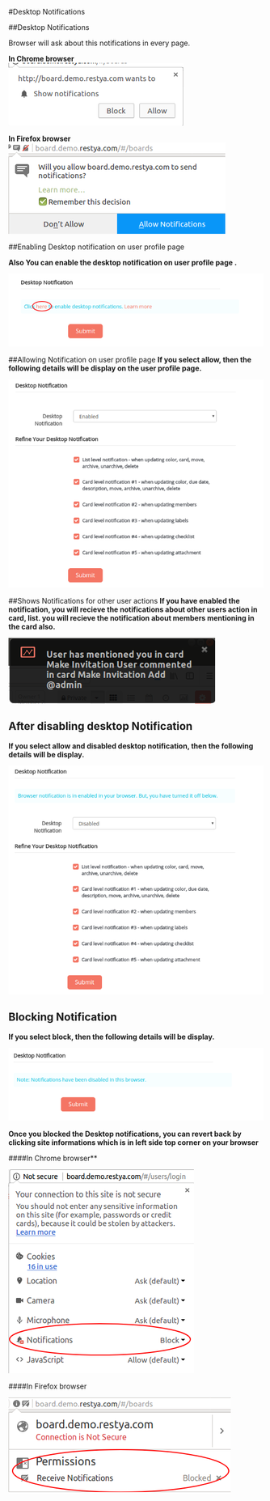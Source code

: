 #Desktop Notifications

##Desktop Notifications


Browser will ask about this notifications in every page.

**In Chrome browser**  
![Browser Notifications Chrome](browser-notification.png "Browser Notifications Chrome")  

**In Firefox browser**  
![Browser Notifications Firefox](browser-notification-firefox.png "Browser Notifications Firefox")

##Enabling Desktop notification on user profile page

**Also You can enable the desktop notification on user profile page .**

![Desktop Notifications Ask](desktop-notification-ask.png "Desktop Notifications Ask")

##Allowing Notification on user profile page
**If you select allow, then the following details will be display on the user profile page.**

![Desktop Notifications Granted](desktop-notification-granted.png "Desktop Notifications Granted")

##Shows Notifications for other user actions
**If you have enabled the notification, you will recieve the notifications about other users action in card, list. you will recieve the notification about members mentioning in the card also.**

![Shows Notifications for other user actions](desktop_notification_for_users_action.png "Desktop Notifications Disabled")

## After disabling desktop Notification

**If you select allow and disabled desktop notification, then the following details will be display.**

![Desktop Notifications Disabled](desktop-notification-disabled.png "Desktop Notifications Disabled")

## Blocking Notification
**If you select block, then the following details will be display.**

![Desktop Notifications Blocked](desktop-notification-blocked.png "Desktop Notifications Blocked")

**Once you blocked the Desktop notifications, you can revert back by clicking site informations which is in left side top corner on your browser**

####In Chrome browser**

![Desktop Notifications Chrome](desktop-notification-chrome.png "Desktop Notifications Chrome")

####In Firefox browser
  
![Desktop Notifications Firefox](desktop-notification-firefox.png "Desktop Notifications Firefox")